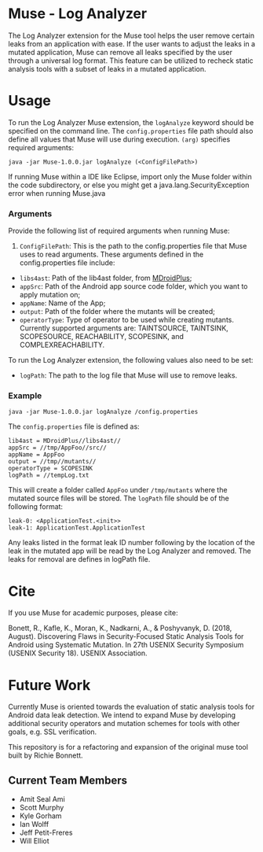 # Muse - Log Analyzer
The Log Analyzer extension for the Muse tool helps the user remove certain leaks from an application with ease. If the user wants to adjust the leaks in a mutated application, Muse can remove all leaks specified by the user through a universal log format. This feature can be utilized to recheck static analysis tools with a subset of leaks in a mutated application.

# Usage
To run the Log Analyzer Muse extension, the `logAnalyze` keyword should be specified on the command line. The `config.properties` file path should also define all values that Muse will use during execution. `(arg)` specifies required arguments:

```
java -jar Muse-1.0.0.jar logAnalyze (<ConfigFilePath>)
```

If running Muse within a IDE like Eclipse, import only the Muse folder within the code subdirectory, or else you might get a java.lang.SecurityException error when running Muse.java

### Arguments

Provide the following list of required arguments when running Muse: 
1. ``ConfigFilePath``: This is the path to the config.properties file that Muse uses to read arguments. These arguments defined in the config.properties file include:
- ``libs4ast``:  Path of the lib4ast folder, from [MDroidPlus](https://gitlab.com/SEMERU-Code-Public/Android/Mutation/MDroidPlus/tree/master/libs4ast);
- ``appSrc``: Path of the Android app source code folder, which you want to apply mutation on;
- ``appName``:  Name of the App;
- ``output``: Path of the folder where the mutants will be created;
- `operatorType`: Type of operator to be used while creating mutants. Currently supported arguments are: TAINTSOURCE, TAINTSINK, SCOPESOURCE, REACHABILITY, SCOPESINK, and COMPLEXREACHABILITY.

To run the Log Analyzer extension, the following values also need to be set:
  - `logPath`: The path to the log file that Muse will use to remove leaks.


### Example
```
java -jar Muse-1.0.0.jar logAnalyze /config.properties
```

The `config.properties` file is defined as:
```
lib4ast = MDroidPlus//libs4ast//
appSrc = //tmp/AppFoo//src//
appName = AppFoo
output = //tmp//mutants//
operatorType = SCOPESINK
logPath = //tempLog.txt
```

This will create a folder called `AppFoo` under `/tmp/mutants` where the mutated source files will be stored.
The `logPath` file should be of the following format:
  ```
leak-0: <ApplicationTest.<init>>
leak-1: ApplicationTest.ApplicationTest
  ``` 
  Any leaks listed in the format leak ID number following by the location of the leak in the mutated app will be read by the Log Analyzer and removed. The leaks for removal are defines in logPath file.

# Cite
If you use Muse for academic purposes, please cite: 

Bonett, R., Kafle, K., Moran, K., Nadkarni, A., & Poshyvanyk, D. (2018, August). Discovering Flaws in Security-Focused Static Analysis Tools for Android using Systematic Mutation. In 27th USENIX Security Symposium (USENIX Security 18). USENIX Association.

# Future Work
Currently Muse is oriented towards the evaluation of static analysis tools for Android data leak detection. We intend to expand Muse by developing additional security operators and mutation schemes for tools with other goals, e.g. SSL verification. 

This repository is for a refactoring and expansion of the original muse tool built by Richie Bonnett.

## Current Team Members
- Amit Seal Ami
- Scott Murphy
- Kyle Gorham
- Ian Wolff
- Jeff Petit-Freres
- Will Elliot

